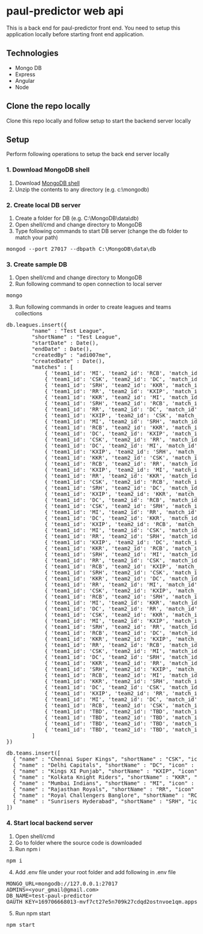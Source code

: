 ﻿# paul-predictor web api

This is a back end for paul-predictor front end. You need to setup this application locally before starting front end application.

## Technologies
- Mongo DB
- Express
- Angular
- Node

## Clone the repo locally
Clone this repo locally and follow setup to start the backend server locally

## Setup
Perform following operations to setup the back end server locally

### 1. Download MongoDB shell
1. Download [MongoDB shell](https://www.mongodb.com/try/download/shell)
2. Unzip the contents to any directory (e.g. c:\mongodb)

### 2. Create local DB server
1. Create a folder for DB (e.g. C:\MongoDB\data\db)
2. Open shell/cmd and change directory to MongoDB
3. Type following commands to start DB server (change the db folder to match your path)
<pre>
mongod --port 27017 --dbpath C:\MongoDB\data\db
</pre>

### 3. Create sample DB
1. Open shell/cmd and change directory to MongoDB
2. Run following command to open connection to local server
<pre>
mongo
</pre>
3. Run following commands in order to create leagues and teams collections
<pre>
db.leagues.insert({
        "name" : "Test League",
        "shortName" : "Test League",
        "startDate" : Date(),
        "endDate" : Date(),
        "createdBy" : "adi007me",
        "createdDate" : Date(),
        "matches" : [
			{ 'team1_id': 'MI', 'team2_id': 'RCB', 'match_id': 'match1', 'datetime': ISODate('2021-04-09T14:00Z'), 'result': '', 'points': 0 },
			{ 'team1_id': 'CSK', 'team2_id': 'DC', 'match_id': 'match2', 'datetime': ISODate('2021-04-10T14:00Z'), 'result': '', 'points': 0 },
			{ 'team1_id': 'SRH', 'team2_id': 'KKR', 'match_id': 'match3', 'datetime': ISODate('2021-04-11T14:00Z'), 'result': '', 'points': 0 },
			{ 'team1_id': 'RR', 'team2_id': 'KXIP', 'match_id': 'match4', 'datetime': ISODate('2021-04-12T14:00Z'), 'result': '', 'points': 0 },
			{ 'team1_id': 'KKR', 'team2_id': 'MI', 'match_id': 'match5', 'datetime': ISODate('2021-04-13T14:00Z'), 'result': '', 'points': 0 },
			{ 'team1_id': 'SRH', 'team2_id': 'RCB', 'match_id': 'match6', 'datetime': ISODate('2021-04-14T14:00Z'), 'result': '', 'points': 0 },
			{ 'team1_id': 'RR', 'team2_id': 'DC', 'match_id': 'match7', 'datetime': ISODate('2021-04-15T14:00Z'), 'result': '', 'points': 0 },
			{ 'team1_id': 'KXIP', 'team2_id': 'CSK', 'match_id': 'match8', 'datetime': ISODate('2021-04-16T14:00Z'), 'result': '', 'points': 0 },
			{ 'team1_id': 'MI', 'team2_id': 'SRH', 'match_id': 'match9', 'datetime': ISODate('2021-04-17T14:00Z'), 'result': '', 'points': 0 },
			{ 'team1_id': 'RCB', 'team2_id': 'KKR', 'match_id': 'match10', 'datetime': ISODate('2021-04-18T10:00Z'), 'result': '', 'points': 0 },
			{ 'team1_id': 'DC', 'team2_id': 'KXIP', 'match_id': 'match11', 'datetime': ISODate('2021-04-18T14:00Z'), 'result': '', 'points': 0 },
			{ 'team1_id': 'CSK', 'team2_id': 'RR', 'match_id': 'match12', 'datetime': ISODate('2021-04-19T14:00Z'), 'result': '', 'points': 0 },
			{ 'team1_id': 'DC', 'team2_id': 'MI', 'match_id': 'match13', 'datetime': ISODate('2021-04-20T14:00Z'), 'result': '', 'points': 0 },
			{ 'team1_id': 'KXIP', 'team2_id': 'SRH', 'match_id': 'match14', 'datetime': ISODate('2021-04-21T10:00Z'), 'result': '', 'points': 0 },
			{ 'team1_id': 'KKR', 'team2_id': 'CSK', 'match_id': 'match15', 'datetime': ISODate('2021-04-21T14:00Z'), 'result': '', 'points': 0 },
			{ 'team1_id': 'RCB', 'team2_id': 'RR', 'match_id': 'match16', 'datetime': ISODate('2021-04-22T14:00Z'), 'result': '', 'points': 0 },
			{ 'team1_id': 'KXIP', 'team2_id': 'MI', 'match_id': 'match17', 'datetime': ISODate('2021-04-23T14:00Z'), 'result': '', 'points': 0 },
			{ 'team1_id': 'RR', 'team2_id': 'KKR', 'match_id': 'match18', 'datetime': ISODate('2021-04-24T14:00Z'), 'result': '', 'points': 0 },
			{ 'team1_id': 'CSK', 'team2_id': 'RCB', 'match_id': 'match19', 'datetime': ISODate('2021-04-25T10:00Z'), 'result': '', 'points': 0 },
			{ 'team1_id': 'SRH', 'team2_id': 'DC', 'match_id': 'match20', 'datetime': ISODate('2021-04-25T14:00Z'), 'result': '', 'points': 0 },
			{ 'team1_id': 'KXIP', 'team2_id': 'KKR', 'match_id': 'match21', 'datetime': ISODate('2021-04-26T14:00Z'), 'result': '', 'points': 0 },
			{ 'team1_id': 'DC', 'team2_id': 'RCB', 'match_id': 'match22', 'datetime': ISODate('2021-04-27T14:00Z'), 'result': '', 'points': 0 },
			{ 'team1_id': 'CSK', 'team2_id': 'SRH', 'match_id': 'match23', 'datetime': ISODate('2021-04-28T14:00Z'), 'result': '', 'points': 0 },
			{ 'team1_id': 'MI', 'team2_id': 'RR', 'match_id': 'match24', 'datetime': ISODate('2021-04-29T10:00Z'), 'result': '', 'points': 0 },
			{ 'team1_id': 'DC', 'team2_id': 'KKR', 'match_id': 'match25', 'datetime': ISODate('2021-04-29T14:00Z'), 'result': '', 'points': 0 },
			{ 'team1_id': 'KXIP', 'team2_id': 'RCB', 'match_id': 'match26', 'datetime': ISODate('2021-05-30T14:00Z'), 'result': '', 'points': 0 },
			{ 'team1_id': 'MI', 'team2_id': 'CSK', 'match_id': 'match27', 'datetime': ISODate('2021-05-01T14:00Z'), 'result': '', 'points': 0 },
			{ 'team1_id': 'RR', 'team2_id': 'SRH', 'match_id': 'match28', 'datetime': ISODate('2021-05-02T10:00Z'), 'result': '', 'points': 0 },
			{ 'team1_id': 'KXIP', 'team2_id': 'DC', 'match_id': 'match29', 'datetime': ISODate('2021-05-02T14:00Z'), 'result': '', 'points': 0 },
			{ 'team1_id': 'KKR', 'team2_id': 'RCB', 'match_id': 'match30', 'datetime': ISODate('2021-05-03T14:00Z'), 'result': '', 'points': 0 },
			{ 'team1_id': 'SRH', 'team2_id': 'MI', 'match_id': 'match31', 'datetime': ISODate('2021-05-04T14:00Z'), 'result': '', 'points': 0 },
			{ 'team1_id': 'RR', 'team2_id': 'CSK', 'match_id': 'match32', 'datetime': ISODate('2021-05-05T14:00Z'), 'result': '', 'points': 0 },
			{ 'team1_id': 'RCB', 'team2_id': 'KXIP', 'match_id': 'match33', 'datetime': ISODate('2021-05-06T14:00Z'), 'result': '', 'points': 0 },
			{ 'team1_id': 'SRH', 'team2_id': 'CSK', 'match_id': 'match34', 'datetime': ISODate('2021-05-07T14:00Z'), 'result': '', 'points': 0 },
			{ 'team1_id': 'KKR', 'team2_id': 'DC', 'match_id': 'match35', 'datetime': ISODate('2021-05-08T10:00Z'), 'result': '', 'points': 0 },
			{ 'team1_id': 'RR', 'team2_id': 'MI', 'match_id': 'match36', 'datetime': ISODate('2021-05-08T14:00Z'), 'result': '', 'points': 0 },
			{ 'team1_id': 'CSK', 'team2_id': 'KXIP', 'match_id': 'match37', 'datetime': ISODate('2021-05-09T10:00Z'), 'result': '', 'points': 0 },
			{ 'team1_id': 'RCB', 'team2_id': 'SRH', 'match_id': 'match38', 'datetime': ISODate('2021-05-09T14:00Z'), 'result': '', 'points': 0 },
			{ 'team1_id': 'MI', 'team2_id': 'KKR', 'match_id': 'match39', 'datetime': ISODate('2021-05-10T14:00Z'), 'result': '', 'points': 0 },
			{ 'team1_id': 'DC', 'team2_id': 'RR', 'match_id': 'match40', 'datetime': ISODate('2021-05-11T14:00Z'), 'result': '', 'points': 0 },
			{ 'team1_id': 'CSK', 'team2_id': 'KKR', 'match_id': 'match41', 'datetime': ISODate('2021-05-12T14:00Z'), 'result': '', 'points': 0 },
			{ 'team1_id': 'MI', 'team2_id': 'KXIP', 'match_id': 'match42', 'datetime': ISODate('2021-05-13T10:00Z'), 'result': '', 'points': 0 },
			{ 'team1_id': 'SRH', 'team2_id': 'RR', 'match_id': 'match43', 'datetime': ISODate('2021-05-13T14:00Z'), 'result': '', 'points': 0 },
			{ 'team1_id': 'RCB', 'team2_id': 'DC', 'match_id': 'match44', 'datetime': ISODate('2021-05-14T14:00Z'), 'result': '', 'points': 0 },
			{ 'team1_id': 'KKR', 'team2_id': 'KXIP', 'match_id': 'match45', 'datetime': ISODate('2021-05-15T14:00Z'), 'result': '', 'points': 0 },
			{ 'team1_id': 'RR', 'team2_id': 'RCB', 'match_id': 'match46', 'datetime': ISODate('2021-05-16T10:00Z'), 'result': '', 'points': 0 },
			{ 'team1_id': 'CSK', 'team2_id': 'MI', 'match_id': 'match47', 'datetime': ISODate('2021-05-16T14:00Z'), 'result': '', 'points': 0 },
			{ 'team1_id': 'DC', 'team2_id': 'SRH', 'match_id': 'match48', 'datetime': ISODate('2021-05-17T14:00Z'), 'result': '', 'points': 0 },
			{ 'team1_id': 'KKR', 'team2_id': 'RR', 'match_id': 'match49', 'datetime': ISODate('2021-05-18T14:00Z'), 'result': '', 'points': 0 },
			{ 'team1_id': 'SRH', 'team2_id': 'KXIP', 'match_id': 'match50', 'datetime': ISODate('2021-05-19T14:00Z'), 'result': '', 'points': 0 },
			{ 'team1_id': 'RCB', 'team2_id': 'MI', 'match_id': 'match51', 'datetime': ISODate('2021-05-20T14:00Z'), 'result': '', 'points': 0 },
			{ 'team1_id': 'KKR', 'team2_id': 'SRH', 'match_id': 'match52', 'datetime': ISODate('2021-05-21T10:00Z'), 'result': '', 'points': 0 },
			{ 'team1_id': 'DC', 'team2_id': 'CSK', 'match_id': 'match53', 'datetime': ISODate('2021-05-21T14:00Z'), 'result': '', 'points': 0 },
			{ 'team1_id': 'KXIP', 'team2_id': 'RR', 'match_id': 'match54', 'datetime': ISODate('2021-05-22T14:00Z'), 'result': '', 'points': 0 },
			{ 'team1_id': 'MI', 'team2_id': 'DC', 'match_id': 'match55', 'datetime': ISODate('2021-05-23T10:00Z'), 'result': '', 'points': 0 },
			{ 'team1_id': 'RCB', 'team2_id': 'CSK', 'match_id': 'match56', 'datetime': ISODate('2021-05-23T14:00Z'), 'result': '', 'points': 0 },
			{ 'team1_id': 'TBD', 'team2_id': 'TBD', 'match_id': 'match57', 'datetime': ISODate('2021-05-25T14:00Z'), 'result': '', 'points': 0 },
			{ 'team1_id': 'TBD', 'team2_id': 'TBD', 'match_id': 'match58', 'datetime': ISODate('2021-05-26T14:00Z'), 'result': '', 'points': 0 },
			{ 'team1_id': 'TBD', 'team2_id': 'TBD', 'match_id': 'match59', 'datetime': ISODate('2021-05-28T14:00Z'), 'result': '', 'points': 0 },
			{ 'team1_id': 'TBD', 'team2_id': 'TBD', 'match_id': 'match60', 'datetime': ISODate('2021-05-30T14:00Z'), 'result': '', 'points': 0 }
        ]
})
</pre>

<pre>
db.teams.insert([
  { "name" : "Chennai Super Kings", "shortName" : "CSK", "icon" : "csk.ico" },
  { "name" : "Delhi Capitals", "shortName" : "DC", "icon" : "dc.ico" },
  { "name" : "Kings XI Punjab", "shortName" : "KXIP", "icon" : "kxip.ico" },
  { "name" : "Kolkata Knight Riders", "shortName" : "KKR", "icon" : "kkr.ico" },
  { "name" : "Mumbai Indians", "shortName" : "MI", "icon" : "mi.ico" },
  { "name" : "Rajasthan Royals", "shortName" : "RR", "icon" : "rr.ico" },
  { "name" : "Royal Challengers Banglore", "shortName" : "RCB", "icon" : "rcb.ico" },
  { "name" : "Sunrisers Hyderabad", "shortName" : "SRH", "icon" : "sh.ico" }
])
</pre>

### 4. Start local backend server
1. Open shell/cmd
2. Go to folder where the source code is downloaded
3. Run npm i
<pre>
npm i
</pre>
4. Add .env file under your root folder and add following in .env file
<pre>
MONGO_URL=mongodb://127.0.0.1:27017
ADMINS=&lt;your_gmail@gmail.com&gt;
DB_NAME=test-paul-predictor
OAUTH_KEY=169706668013-mvf7ct27e5n709k27cdqd2ostnvoe1qm.apps.googleusercontent.com
</pre>
5. Run npm start
<pre>
npm start
</pre>